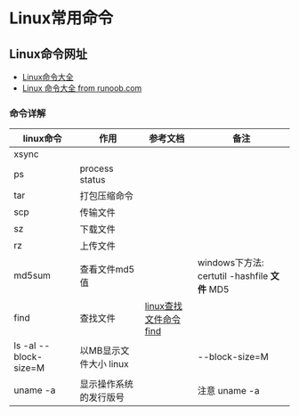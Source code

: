 # Linux常用命令

## Linux命令网址
- [Linux命令大全](http://man.linuxde.net/)
- [Linux 命令大全 from runoob.com](http://www.runoob.com/linux/linux-command-manual.html)

### 命令详解

|linux命令|作用|参考文档|备注|
|------------|-----------|-----------------|---------------|
|xsync||||
|ps|process status|||
|tar|打包压缩命令|||
|scp|传输文件|||
|sz|下载文件|||
|rz|上传文件|||
|md5sum|查看文件md5值||windows下方法: certutil -hashfile **文件** MD5|
|find|查找文件|[linux查找文件命令find](https://blog.csdn.net/ydfok/article/details/1486451)||
|ls -al --block-size=M|以MB显示文件大小 linux||--block-size=M|
uname -a | 显示操作系统的发行版号||注意 uname -a
